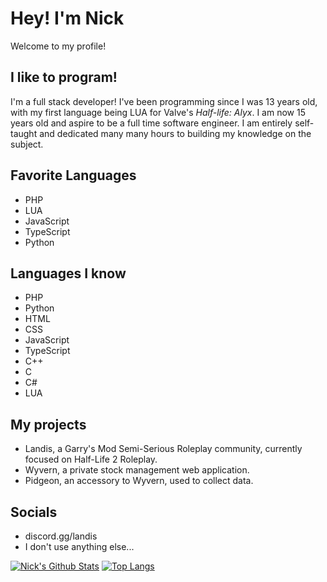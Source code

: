 # Hey! I'm Nick
Welcome to my profile!

## I like to program!
I'm a full stack developer! I've been programming since I was 13 years old, with my first language being LUA for Valve's *Half-life: Alyx*. I am now 15 years old and aspire to be a full time software engineer. I am entirely self-taught and dedicated many many hours to building my knowledge on the subject.

## Favorite Languages
- PHP
- LUA
- JavaScript
- TypeScript
- Python

## Languages I know
- PHP
- Python
- HTML
- CSS
- JavaScript
- TypeScript
- C++
- C
- C#
- LUA

## My projects
- Landis, a Garry's Mod Semi-Serious Roleplay community, currently focused on Half-Life 2 Roleplay.
- Wyvern, a private stock management web application.
- Pidgeon, an accessory to Wyvern, used to collect data.

## Socials
- discord.gg/landis
- I don't use anything else...

[![Nick's Github Stats](https://github-readme-stats.vercel.app/api?username=urnotnick&theme=react&show_icons=1&include_all_commits=1&count_private=1)](https://github.com/anuraghazra/github-readme-stats)
[![Top Langs](https://github-readme-stats.vercel.app/api/top-langs/?username=urnotnick&theme=react&layout=compact&langs_count=10)](https://github.com/anuraghazra/github-readme-stats)

<!--
**urnotnick/urnotnick** is a ✨ _special_ ✨ repository because its `README.md` (this file) appears on your GitHub profile.

Here are some ideas to get you started:

- 🔭 I’m currently working on ...
- 🌱 I’m currently learning ...
- 👯 I’m looking to collaborate on ...
- 🤔 I’m looking for help with ...
- 💬 Ask me about ...
- 📫 How to reach me: ...
- 😄 Pronouns: ...
- ⚡ Fun fact: ...
-->
